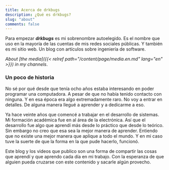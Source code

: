 ```yaml
---
title: Acerca de drkbugs
description: ¿Qué es drkbugs?
slug: "about"
comments: false
---
```


Para empezar ***drkbugs*** es mi sobrenombre autoelegido.
Es el nombre que uso en la mayoría de las cuentas de mis redes sociales públicas.
Y también es mi sitio web.
Un blog con artículos sobre ingeniería de software.

_About [the media]({{< relref path="/content/page/media.en.md" lang="en" >}}) in my channels_.

### Un poco de historia

No sé por qué desde que tenía ocho años estaba interesando en poder programar una computadora.
A pesar de que no había tenido contacto con ninguna.
Y en esa época era algo extremadamente raro.
No voy a entrar en detalles.
De alguna manera llegué a aprender y a dedicarme a eso.

Ya hace veinte años que comencé a trabajar en el desarrollo de sistemas.
Mi formación académica fue en al área de la electrónica.
Así que el desarrollo fue algo que aprendí más desde lo práctico que desde lo teórico.
Sin embargo no creo que esa sea la mejor manera de aprender.
Entiendo que no existe una mejor manera que aplique a todo el mundo.
Y en mi caso tuve la suerte de que la forma en la que pude hacerlo, funcionó.

Este blog y los videos que publico son una forma de compartir las cosas que aprendí y que aprendo cada día en mi trabajo.
Con la esperanza de que alguien pueda cruzarse con este contenido y sacarle algún provecho.
